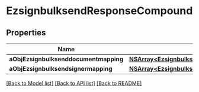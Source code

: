 # EzsignbulksendResponseCompound

## Properties
Name | Type | Description | Notes
------------ | ------------- | ------------- | -------------
**aObjEzsignbulksenddocumentmapping** | [**NSArray&lt;EzsignbulksenddocumentmappingResponseCompound&gt;***](EzsignbulksenddocumentmappingResponseCompound.md) |  | 
**aObjEzsignbulksendsignermapping** | [**NSArray&lt;EzsignbulksendsignermappingResponse&gt;***](EzsignbulksendsignermappingResponse.md) |  | 

[[Back to Model list]](../README.md#documentation-for-models) [[Back to API list]](../README.md#documentation-for-api-endpoints) [[Back to README]](../README.md)


